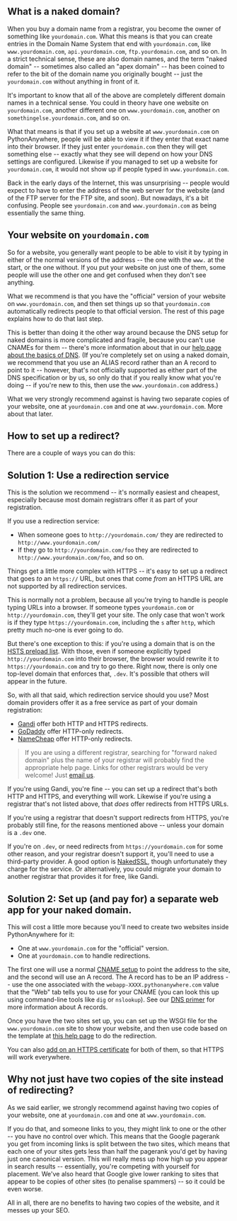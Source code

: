 <!--
.. title: Naked domains
.. slug: NakedDomains
.. date: 2015-05-13 14:35:28 UTC+01:00
.. tags:
.. category:
.. link:
.. description:
.. type: text
-->

## What is a naked domain?

When you buy a domain name from a registrar, you become the owner of something
like `yourdomain.com`.  What this means is that you can create entries in the
Domain Name System that end with `yourdomain.com`, like `www.yourdomain.com`,
`api.yourdomain.com`, `ftp.yourdomain.com`, and so on.  In a strict technical
sense, these are also domain names, and the term "naked domain" -- sometimes
also called an "apex domain" -- has been coined to refer to the bit of the
domain name you originally bought -- just the `yourdomain.com` without anything
in front of it.

It's important to know that all of the above are completely different domain names
in a technical sense.  You could in theory have one website on `yourdomain.com`,
another different one on `www.yourdomain.com`, another on `somethingelse.yourdomain.com`,
and so on.

What that means is that if you set up a website at `www.yourdomain.com` on
PythonAnywhere, people will be able to view it if they enter that exact name
into their browser.  If they just enter `yourdomain.com` then they will get
something else -- exactly what they see will depend on how your DNS settings
are configured.   Likewise if you managed to set up a website for
`yourdomain.com`, it would not show up if people typed in `www.yourdomain.com`.

Back in the early days of the Internet, this was unsurprising -- people would
expect to have to enter the address of the web server for the website (and of
the FTP server for the FTP site, and soon).  But nowadays, it's a bit confusing.
People see `yourdomain.com` and `www.yourdomain.com` as being
essentially the same thing.


## Your website on `yourdomain.com`

So for a website, you generally want people to be able to visit it by typing in
either of the normal versions of the address -- the one with the `www.` at the
start, or the one without.  If you put your website on just one of them, some
people will use the other one and get confused when they don't see anything.

What we recommend is that you have the "official" version of your website on
`www.yourdomain.com`, and then set things up so that `yourdomain.com`
automatically redirects people to that official version.  The rest of this
page explains how to do that last step.

This is better than doing it the other way around because the DNS setup for
naked domains is more complicated and fragile, because you can't use CNAMEs for
them -- there's more information about that in our
[help page about the basics of DNS](/pages/DNSPrimer).  (If you're completely
set on using a naked domain, we recommend that you use an ALIAS record rather
than an A record to point to it -- however, that's not officially supported as
either part of the DNS specification or by us, so only do that if you really
know what you're doing -- if you're new to this, then use the
`www.yourdomain.com` address.)

What we very strongly recommend against is having two separate copies of your
website, one at `yourdomain.com` and one at `www.yourdomain.com`.  More about
that later.


## How to set up a redirect?

There are a couple of ways you can do this:

## Solution 1: Use a redirection service

This is the solution we recommend -- it's normally easiest and cheapest,
especially because most domain registrars offer it as part of your registration.

If you use a redirection service:

* When someone goes to `http://yourdomain.com/` they are redirected to
`http://www.yourdomain.com/`
* If they go to `http://yourdomain.com/foo` they are redirected to
`http://www.yourdomain.com/foo`, and so on.

Things get a little more complex with HTTPS -- it's easy to set up a redirect
that goes *to* an `https://` URL, but ones that come *from* an HTTPS URL are
not supported by all redirection services.

This is normally not a problem,
because all you're trying to handle is people typing URLs into a browser.  If
someone types `yourdomain.com` or `http://yourdomain.com`, they'll get your
site.  The only case that won't work is if they type `https://yourdomain.com`,
including the `s` after `http`, which pretty much no-one is ever going to do.

But there's one exception to this: if you're using a domain that is on the
[HSTS preload list](https://en.wikipedia.org/wiki/HTTP_Strict_Transport_Security).
With those, even if someone explicitly typed `http://yourdomain.com`
into their browser, the browser would rewrite it to `https://yourdomain.com` and
try to go there.  Right now, there is only one top-level domain that enforces
that, `.dev`.  It's possible that others will appear in the future.

So, with all that said, which redirection service should you use?  Most domain
providers offer it as a free service as part of your domain registration:

  * [Gandi](https://docs.gandi.net/en/domain_names/common_operations/web_forwarding.html) offer both HTTP and HTTPS redirects.
  * [GoDaddy](https://uk.godaddy.com/help/forward-a-domain-12123) offer HTTP-only redirects.
  * [NameCheap](https://www.namecheap.com/support/knowledgebase/article.aspx/385/2237/how-to-redirect-a-url-for-a-domain) offer HTTP-only redirects.

> If you are using a different registrar, searching for "forward naked domain" plus
> the name of your registrar will probably find the appropriate help page.
> Links for other registrars would be very welcome!  Just [email us](mailto:support@pythonanywhere.com).

If you're using Gandi, you're fine -- you can set up a redirect that's both
HTTP and HTTPS, and everything will work.  Likewise if you're using a registrar
that's not listed above, that *does* offer redirects from HTTPS URLs.

If you're using a registrar that doesn't support redirects from HTTPS, you're
probably still fine, for the reasons mentioned above -- unless your domain is a
`.dev` one.

If you're on `.dev`, or need redirects from `https://yourdomain.com` for some other
reason, and your registrar doesn't support it, you'll need to use a third-party
provider.  A good option is [NakedSSL](https://www.nakedssl.com/), though unfortunately
they charge for the service.  Or alternatively, you could migrate your domain
to another registrar that provides it for free, like Gandi.


## Solution 2: Set up (and pay for) a separate web app for your naked domain.

This will cost a little more because you'll need to create two websites inside
PythonAnywhere for it:

* One at `www.yourdomain.com` for the "official" version.
* One at `yourdomain.com` to handle redirections.

The first one will use a normal [CNAME setup](/pages/CustomDomains) to point
the address to the site, and the second will use an A record.
The A record has to be an IP address -- use the one associated with the
`webapp-XXXX.pythonanywhere.com` value that the "Web" tab tells you to use for
your CNAME (you can look this up using command-line tools like `dig` or
`nslookup`).  See our [DNS primer](/pages/DNSPrimer) for more information about
A records.

Once you have the two sites set up, you can set up the WSGI file for the
`www.yourdomain.com` site to show your website, and then use code based on the
template at [this help page](/pages/RedirectWebApp) to do the redirection.

You can also
[add on an HTTPS certificate](https://help.pythonanywhere.com/pages/HTTPSSetup)
for both of them, so that HTTPS will work everywhere.


## Why not just have two copies of the site instead of redirecting?

As we said earlier, we strongly recommend against having two copies of your
website, one at `yourdomain.com` and one at `www.yourdomain.com`.

If you do that, and someone links to
you, they might link to one or the other -- you have no control over which.
This means that the Google pagerank you get from incoming links is split between
the two sites, which means that each one of your sites gets less than half the
pagerank you'd get by having just one canonical version. This will really mess
up how high up you appear in search results -- essentially, you're competing
with yourself for placement. We've also heard that Google give lower ranking to
sites that appear to be copies of other sites (to penalise spammers) -- so it
could be even worse.

All in all, there are no benefits to having two copies of the website, and it
messes up your SEO.

